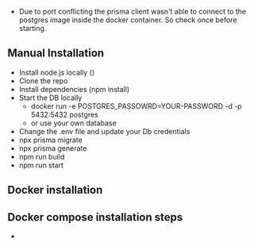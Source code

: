 - Due to port conflicting the prisma client wasn't able to connect to the postgres image inside the docker container. So check once before starting.

## Manual Installation

- Install node.js locally ()
- Clone the repo
- Install dependencies (npm install)
- Start the DB locally
    - docker run -e POSTGRES_PASSOWRD=YOUR-PASSWORD -d -p 5432:5432 postgres
    - or use your own database
- Change the .env file and update your Db credentials
- npx prisma migrate
- npx prisma generate
- npm run build
- npm run start

## Docker installation


## Docker compose installation steps

- 
